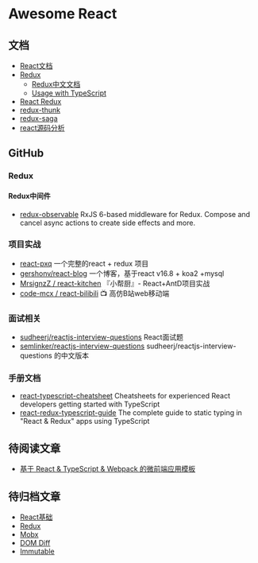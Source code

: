 # Awesome React

## 文档

- [React文档](https://zh-hans.reactjs.org/docs/getting-started.html)
- [Redux](https://redux.js.org/)
  - [Redux中文文档](https://www.redux.org.cn/)
  - [Usage with TypeScript](<https://redux.js.org/recipes/usage-with-typescript#type-checking-reducers>)
- [React Redux](https://react-redux.js.org/)
- [redux-thunk](https://github.com/reduxjs/redux-thunk)
- [redux-saga](https://redux-saga.js.org/)
- [react源码分析](https://www.yuque.com/ant-h5/react)

## GitHub

### Redux

#### Redux中间件
- [redux-observable](https://github.com/redux-observable/redux-observable) RxJS 6-based middleware for Redux. Compose and cancel async actions to create side effects and more.

### 项目实战
- [react-pxq](https://github.com/bailicangdu/react-pxq) 一个完整的react + redux 项目
- [gershonv/react-blog](https://github.com/gershonv/react-blog) 一个博客，基于react v16.8 + koa2 +mysql
- [MrsignzZ / react-kitchen](https://github.com/MrsignzZ/react-kitchen/) 『小帮厨』- React+AntD项目实战
- [code-mcx / react-bilibili](https://github.com/code-mcx/react-bilibili/) 📺 高仿B站web移动端

### 面试相关

- [sudheerj/reactjs-interview-questions](https://github.com/sudheerj/reactjs-interview-questions) React面试题
- [semlinker/reactjs-interview-questions](https://github.com/semlinker/reactjs-interview-questions) sudheerj/reactjs-interview-questions 的中文版本

### 手册文档

- [react-typescript-cheatsheet](<https://github.com/sw-yx/react-typescript-cheatsheet#function-components>) Cheatsheets for experienced React developers getting started with TypeScript
- [react-redux-typescript-guide](https://github.com/piotrwitek/react-redux-typescript-guide/) The complete guide to static typing in "React & Redux" apps using TypeScript

## 待阅读文章

- [基于 React & TypeScript & Webpack 的微前端应用模板](https://juejin.im/post/5c4f265e6fb9a049a97a199d)

## 待归档文章

- [React基础](/fe/react/React基础)
- [Redux](/fe/react/Redux)
- [Mobx](/fe/react/Mbox)
- [DOM Diff](/fe/react/domDiff)
- [Immutable](/fe/react/Immutable)